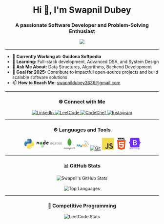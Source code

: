 <h1 align="center">Hi 👋, I'm Swapnil Dubey</h1>
<h3 align="center">A passionate Software Developer and Problem-Solving Enthusiast</h3>

<p align="center">
  <img src="https://readme-typing-svg.herokuapp.com?color=%2336BCF7&lines=Software+Engineer+|+Open-Source+Contributor;Passionate+about+DSA+and+Development;Lifelong+Learner+%26+Team+Player" />
</p>

---

- 🔭 **Currently Working at:** **Guidona Softpedia**  
- 🌱 **Learning:** Full-stack development, Advanced DSA, and System Design  
- 💬 **Ask Me About:** Data Structures, Algorithms, Backend Development  
- 🎯 **Goal for 2025:** Contribute to impactful open-source projects and build scalable software solutions  
- 📫 **How to Reach Me:** swapnildubey3636@gmail.com  

---

<h3 align="center">🌐 Connect with Me</h3>
<p align="center">
  <a href="https://www.linkedin.com/in/swapnildubey29" target="_blank">
    <img src="https://img.shields.io/badge/LinkedIn-%230077B5.svg?style=for-the-badge&logo=linkedin&logoColor=white" alt="LinkedIn">
  </a>
  <a href="https://leetcode.com/swapnildubey29/" target="_blank">
    <img src="https://img.shields.io/badge/LeetCode-%23FFA116.svg?style=for-the-badge&logo=leetcode&logoColor=white" alt="LeetCode">
  </a>
  <a href="https://www.codechef.com/users/swapnildubey29" target="_blank">
    <img src="https://img.shields.io/badge/CodeChef-%230A0A0A.svg?style=for-the-badge&logo=codechef&logoColor=white" alt="CodeChef">
  </a>
  <a href="https://instagram.com/swapnil_dubey_29" target="_blank">
    <img src="https://img.shields.io/badge/Instagram-%23E4405F.svg?style=for-the-badge&logo=instagram&logoColor=white" alt="Instagram">
  </a>
</p>

---

<h3 align="center">⚙️ Languages and Tools</h3>
<p align="center">
  <a href="https://www.python.org" target="_blank"><img src="https://raw.githubusercontent.com/devicons/devicon/master/icons/python/python-original.svg" alt="Python" width="40" height="40"/></a>
  <a href="https://nodejs.org" target="_blank"><img src="https://raw.githubusercontent.com/devicons/devicon/master/icons/nodejs/nodejs-original-wordmark.svg" alt="Node.js" width="40" height="40"/></a>
  <a href="https://expressjs.com" target="_blank"><img src="https://raw.githubusercontent.com/devicons/devicon/master/icons/express/express-original-wordmark.svg" alt="Express.js" width="40" height="40"/></a>
  <a href="https://www.mongodb.com/" target="_blank"><img src="https://raw.githubusercontent.com/devicons/devicon/master/icons/mongodb/mongodb-original-wordmark.svg" alt="MongoDB" width="40" height="40"/></a>
  <a href="https://www.mysql.com/" target="_blank"><img src="https://raw.githubusercontent.com/devicons/devicon/master/icons/mysql/mysql-original-wordmark.svg" alt="MySQL" width="40" height="40"/></a>
  <a href="https://git-scm.com/" target="_blank"><img src="https://www.vectorlogo.zone/logos/git-scm/git-scm-icon.svg" alt="Git" width="40" height="40"/></a>
  <a href="https://developer.mozilla.org/en-US/docs/Web/JavaScript" target="_blank"><img src="https://raw.githubusercontent.com/devicons/devicon/master/icons/javascript/javascript-original.svg" alt="JavaScript" width="40" height="40"/></a>
  <a href="https://www.w3.org/html/" target="_blank"><img src="https://raw.githubusercontent.com/devicons/devicon/master/icons/html5/html5-original-wordmark.svg" alt="HTML5" width="40" height="40"/></a>
  <a href="https://getbootstrap.com" target="_blank"><img src="https://raw.githubusercontent.com/devicons/devicon/master/icons/bootstrap/bootstrap-plain-wordmark.svg" alt="Bootstrap" width="40" height="40"/></a>
</p>

---

<h3 align="center">📊 GitHub Stats</h3>
<p align="center">
  <img src="https://github-readme-stats.vercel.app/api?username=swapnildubey29&show_icons=true&theme=radical" alt="Swapnil's GitHub Stats" />
  <br>
<!--   <img src="https://github-readme-streak-stats.herokuapp.com/?user=swapnildubey29&theme=radical" alt="GitHub Streak" /> -->
  <br> 
  <img src="https://github-readme-stats.vercel.app/api/top-langs/?username=swapnildubey29&layout=compact&theme=radical" alt="Top Languages" />
</p>

---

<h3 align="center">🚀 Competitive Programming</h3>
<p align="center">
  <img src="https://leetcard.jacoblin.cool/swapnildubey29?ext=contest" alt="LeetCode Stats" />
</p>
